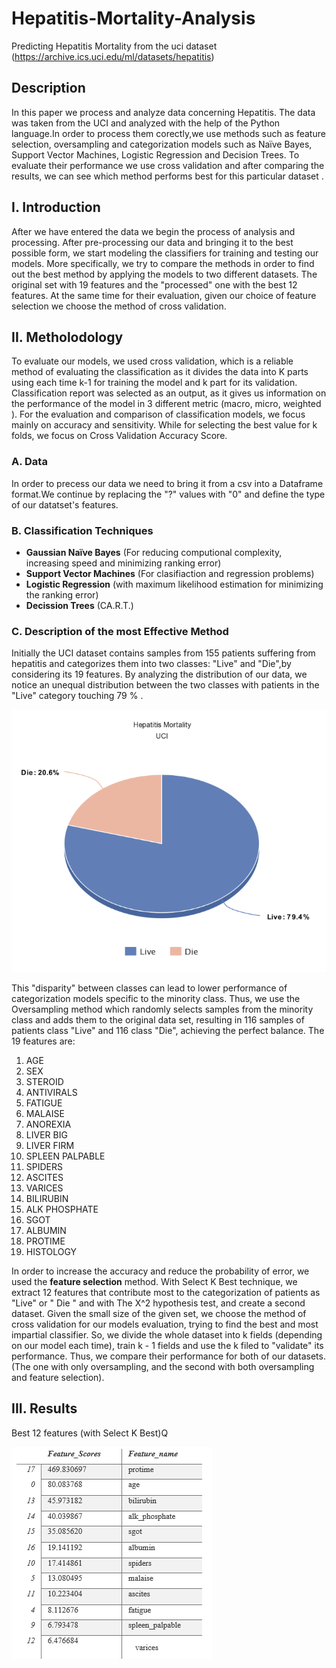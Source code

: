 # **Hepatitis-Mortality-Analysis**

Predicting Hepatitis Mortality from the uci dataset (https://archive.ics.uci.edu/ml/datasets/hepatitis)

## **Description**

In this paper we process and analyze data concerning Hepatitis. The data was taken from the UCI and analyzed with the help of the Python language.In order to process them corectly,we use methods such as feature selection, oversampling and categorization models such as Naïve Bayes, Support Vector Machines, Logistic Regression and Decision Trees. To evaluate their performance we use cross validation and after comparing the results, we can see which method performs best for this particular dataset .
 
## **I.  Introduction**

After we have entered the data we begin the process of analysis and processing. After pre-processing our data and bringing it to the best possible form, we start modeling the classifiers for training and testing our models. More specifically, we try to compare the methods in order to find out the best method by applying the models to two different datasets. The original set with 19 features and the "processed" one with the best 12 features. At the same time for their evaluation, given our choice of feature selection we choose the method of cross validation.

## **II.  Metholodology**

To evaluate our models, we used cross validation, which is a reliable method of evaluating the classification as it divides the data into K parts using each time k-1 for training the model and k part for its validation. Classification report was selected as an output, as it gives us information on the performance of the model in 3 different metric (macro, micro, weighted ). For the evaluation and comparison of classification models, we focus mainly on accuracy and sensitivity. While for selecting the best value for k folds, we focus on Cross Validation Accuracy Score.

### **A.  Data**

In order to precess our data we need to bring it from a csv into a Dataframe format.We continue by replacing the "?" values with "0" and define the type of our datatset's features.

### **B. Classification Techniques**

- **Gaussian Naïve Bayes** (For reducing computional complexity, increasing speed and minimizing ranking error)
- **Support Vector Machines** (For clasifiaction and regression problems)
- **Logistic Regression** (with maximum likelihood estimation for minimizing the ranking error)
- **Decission Trees** (CA.R.T.)

### **C.  Description of the most Effective Method**
Initially the UCI dataset contains samples from 155 patients suffering from hepatitis and categorizes them into two classes: "Live" and "Die",by considering its 19 features.
By analyzing the distribution of our data, we notice an unequal distribution between the two classes with patients in the "Live" category touching 79 % .

 ![](images/00.png)

This "disparity" between classes can lead to lower performance of categorization models specific to the minority class. Thus, we use the Oversampling method which randomly selects samples from the minority class and adds them to the original data set, resulting in 116 samples of patients class "Live" and 116 class "Die", achieving the perfect balance.
The 19 features are:

1.  AGE
2.  SEX
3.  STEROID
4.  ANTIVIRALS
5.  FATIGUE
6.  MALAISE
7.  ANOREXIA
8.  LIVER BIG
9.  LIVER FIRM
10.  SPLEEN PALPABLE
11.  SPIDERS
12.  ASCITES
13.  VARICES
14.  BILIRUBIN
15.  ALK PHOSPHATE
16.  SGOT
17.  ALBUMIN
18.  PROTIME
19.  HISTOLOGY

In order to  increase the accuracy and reduce the probability of error, we used the **feature selection** method. With Select K Best technique, we extract 12 features that contribute most to the categorization of patients as "Live" or " Die " and with The X^2 hypothesis test, and create a second dataset.
Given the small size of the given set, we choose the method of cross validation for our models evaluation, trying to find the best and most impartial classifier. So, we divide the whole dataset into k fields (depending on our model each time), train k - 1 fields and use the k filed to "validate" its performance. Thus, we compare their performance for both of our datasets. (The one with only oversampling, and the second with both oversampling and feature selection).

## **III.  Results**

Best 12 features (with Select K Best)Q

 ![](images/1.png)
 
 
